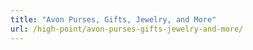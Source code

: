 ```yaml
---
title: "Avon Purses, Gifts, Jewelry, and More"
url: /high-point/avon-purses-gifts-jewelry-and-more/
---
```

